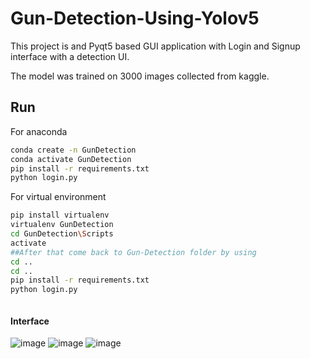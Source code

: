 # Gun-Detection-Using-Yolov5

This project is and Pyqt5 based GUI application with Login and Signup interface with a detection UI.

The model was trained on 3000 images collected from kaggle.

## Run
For anaconda
```sh 
conda create -n GunDetection
conda activate GunDetection
pip install -r requirements.txt
python login.py
```
For virtual environment

```sh 
pip install virtualenv
virtualenv GunDetection
cd GunDetection\Scripts
activate
##After that come back to Gun-Detection folder by using
cd ..
cd ..
pip install -r requirements.txt
python login.py



```

#### Interface
![image](https://user-images.githubusercontent.com/80983846/235327551-c5043066-3468-43a4-bf1e-6c04fb685f5d.png)
![image](https://user-images.githubusercontent.com/80983846/235327561-a1b92465-7844-4783-9826-b9674f767a1d.png)
![image](https://user-images.githubusercontent.com/80983846/235327568-bca959c0-4716-47a1-9d92-4577854fb6e1.png)
